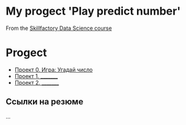 # My progect 'Play predict number'

From the [Skillfactory Data Science course](https://skillfactory.ru/data-Scientist)

# Progect 
* [Проект 0. Игра: Угадай число](https://github.com/ilyaKo2020/Data_Science/blob/main/Progect0/game_v2.py) 
* [Проект 1. _______](___)
* [Проект 2. _______](___)

## Ссылки на резюме
...


